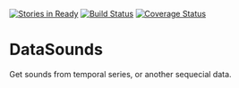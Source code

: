 [![Stories in Ready](https://badge.waffle.io/datasounds/datasounds.png)](http://waffle.io/datasounds/datasounds) [![Build Status](https://travis-ci.org/DataSounds/DataSounds.png)](https://travis-ci.org/DataSounds/DataSounds) [![Coverage Status](https://coveralls.io/repos/DataSounds/DataSounds/badge.png?branch=master)](https://coveralls.io/r/DataSounds/DataSounds?branch=master)

DataSounds
==========

Get sounds from temporal series, or another sequecial data.
